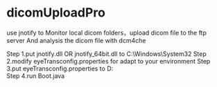# dicomUploadPro
use jnotify to Monitor local dicom folders，upload dicom file to the ftp server And analysis the dicom file with dcm4che

Step 1.put jnotify.dll OR jnotify_64bit.dll to C:\Windows\System32
Step 2.modify eyeTransconfig.properties for adapt to your environment
Step 3.put eyeTransconfig.properties to D:\
Step 4.run Boot.java


